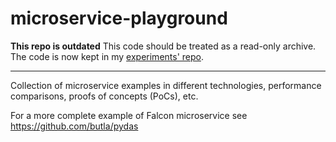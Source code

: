 microservice-playground
=======================

**This repo is outdated**
This code should be treated as a read-only archive.
The code is now kept in my
[experiments' repo](https://github.com/butla/experiments/tree/master/web/microservice-playground).

--------------

Collection of microservice examples in different technologies, performance comparisons, proofs of concepts (PoCs), etc.

For a more complete example of Falcon microservice see https://github.com/butla/pydas
